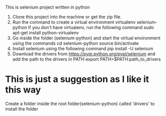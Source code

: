 This is selenium project written in python

1. Clone this project into the machine or get the zip file.
2. Run the command to create a virtual environment 
        virtualenv selenium-python
   If you don't have virtualenv, run the following command
        sudo apt-get install python-virtualenv
3. Go inside the folder (selenium-python) and start the virtual environment using the commands
        cd selenium-python
        source bin/activate
4. Install selenium using the following command
        pip install -U selenium
5. Download the drivers from https://pypi.python.org/pypi/selenium and add the path to the drivers in PATH
        export PATH=$PATH:path_to_drivers


# This is just a suggestion as I like it this way
Create a folder inside the root folder(selenium-python) called 'drivers' to install the folder

